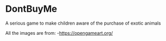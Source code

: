 # DontBuyMe

A serious game to make children aware of the purchase of exotic animals

All the images are from:
-https://opengameart.org/
